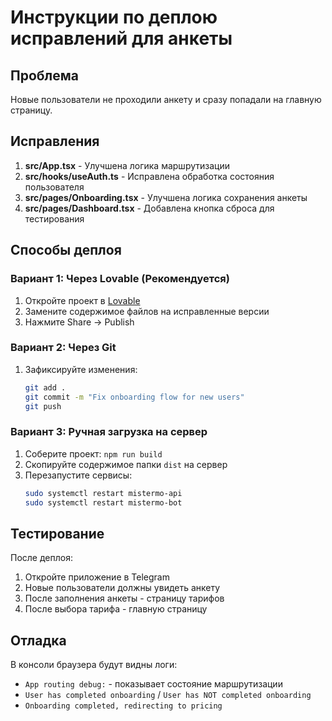 # Инструкции по деплою исправлений для анкеты

## Проблема
Новые пользователи не проходили анкету и сразу попадали на главную страницу.

## Исправления
1. **src/App.tsx** - Улучшена логика маршрутизации
2. **src/hooks/useAuth.ts** - Исправлена обработка состояния пользователя
3. **src/pages/Onboarding.tsx** - Улучшена логика сохранения анкеты
4. **src/pages/Dashboard.tsx** - Добавлена кнопка сброса для тестирования

## Способы деплоя

### Вариант 1: Через Lovable (Рекомендуется)
1. Откройте проект в [Lovable](https://lovable.dev/projects/58e2969d-d7de-4490-ba90-da9d398fb276)
2. Замените содержимое файлов на исправленные версии
3. Нажмите Share -> Publish

### Вариант 2: Через Git
1. Зафиксируйте изменения:
   ```bash
   git add .
   git commit -m "Fix onboarding flow for new users"
   git push
   ```

### Вариант 3: Ручная загрузка на сервер
1. Соберите проект: `npm run build`
2. Скопируйте содержимое папки `dist` на сервер
3. Перезапустите сервисы:
   ```bash
   sudo systemctl restart mistermo-api
   sudo systemctl restart mistermo-bot
   ```

## Тестирование
После деплоя:
1. Откройте приложение в Telegram
2. Новые пользователи должны увидеть анкету
3. После заполнения анкеты - страницу тарифов
4. После выбора тарифа - главную страницу

## Отладка
В консоли браузера будут видны логи:
- `App routing debug:` - показывает состояние маршрутизации
- `User has completed onboarding` / `User has NOT completed onboarding`
- `Onboarding completed, redirecting to pricing`

